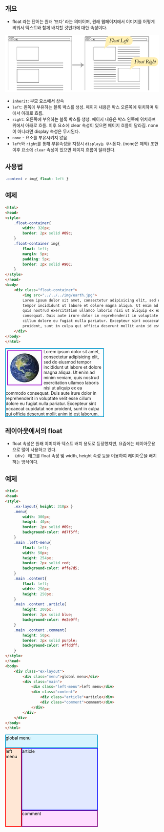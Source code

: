 ## 개요
* float 라는 단어는 원래 ‘뜨다’ 라는 의미이며, 원래 웹페이지에서 이미지를 어떻게 띄워서 텍스트와 함께 배치할 것인가에 대한 속성이다.
<img src="../../../img/float.png">

  * `inherit`: 부모 요소에서 상속
  * `left`: 왼쪽에 부유하는 블록 박스를 생성. 페이지 내용은 박스 오른쪽에 위치하며 위에서 아래로 흐름.
  * `right`: 오른쪽에 부유하는 블록 박스를 생성. 페이지 내용은 박스 왼쪽에 위치하며 위에서 아래로 흐름. 이후 요소에 clear 속성이 있으면 페이지 흐름이 달라짐. none 이 아니라면 display 속성은 무시된다.
  * `none` - 요소를 부유시키지 않음
* `left`와 `right`를 통해 부유속성을 지정시 `display는 무시`된다. (none은 제외)
또한 이후 요소에 `clear` 속성이 있으면 페이지 흐름이 달라진다.

## 사용법
```css
.content > img{ float: left }
```

## 예제
```html
<html>
<head>
<style>
	.float-container{
		width: 320px;
		border: 2px solid #09c;
	}
	.float-container img{
		float: left;
		margin: 5px;
		padding: 5px;
		border: 2px solid #90C;
	}
</style>
</head>
<body>
	<div class="float-container">
		<img src="../../../img/earth.jpg">
		Lorem ipsum dolor sit amet, consectetur adipisicing elit, sed do eiusmod
		tempor incididunt ut labore et dolore magna aliqua. Ut enim ad minim veniam,
		quis nostrud exercitation ullamco laboris nisi ut aliquip ex ea commodo
		consequat. Duis aute irure dolor in reprehenderit in voluptate velit esse
		cillum dolore eu fugiat nulla pariatur. Excepteur sint occaecat cupidatat non
		proident, sunt in culpa qui officia deserunt mollit anim id est laborum.
	</div>
</body>
</html>
```
<html>
<head>
<style>
	.float-container{
		width: 320px;
		border: 2px solid #09c;
	}
	.float-container img{
		float: left;
		margin: 5px;
		padding: 5px;
		border: 2px solid #90C;
	}
</style>
</head>
<body>
	<div class="float-container">
		<img src="../../../img/earth.jpg">
		Lorem ipsum dolor sit amet, consectetur adipisicing elit, sed do eiusmod
		tempor incididunt ut labore et dolore magna aliqua. Ut enim ad minim veniam,
		quis nostrud exercitation ullamco laboris nisi ut aliquip ex ea commodo
		consequat. Duis aute irure dolor in reprehenderit in voluptate velit esse
		cillum dolore eu fugiat nulla pariatur. Excepteur sint occaecat cupidatat non
		proident, sunt in culpa qui officia deserunt mollit anim id est laborum.
	</div>
</body>
</html>

## 레이아웃에서의 float
* float 속성은 원래 이미지와 텍스트 배치 용도로 등장했지만, 요즘에는 레이아웃용으로 많이 사용하고 있다.
* 〈div〉 태그를 float 속성 및 width, height 속성 등을 이용하여 레이아웃을 배치하는 방식이다.

## 예제
```html
<html>
<head>
<style>
	.ex-layout{ height: 310px }
	.menu{
		width: 300px;
		height: 40px;
		border: 2px solid #09c;
		background-color: #d7f5ff;
	}
	.main .left-menu{
		float: left;
		width: 50px;
		height: 254px;
		border: 2px solid red;
		background-color: #ffe7d5;
	}
	.main .content{
		float: left;
		width: 250px;
		height: 250px;
	}
	.main .content .article{
		height: 200px;
		border: 2px solid blue;
		background-color: #e2e9ff;
	}
	.main .content .comment{
		height: 50px;
		border: 2px solid purple;
		background-color: #ffddff;
	}
</style>
</head>
<body>
	<div class="ex-layout">
		<div class="menu">global menu</div>
		<div class="main">
			<div class="left-menu">left menu</div>
			<div class="content">
				<div class="article">article</div>
				<div class="comment">comment</div>
			</div>
		</div>
	</div>
</body>
</html>
```

<html>
<head>
<style>
	.ex-layout{ height: 310px }
	.menu{
		width: 300px;
		height: 40px;
		border: 2px solid #09c;
		background-color: #d7f5ff;
        color: black;
	}
	.main .left-menu{
		float: left;
		width: 50px;
		height: 254px;
		border: 2px solid red;
		background-color: #ffe7d5;
        color: black;
	}
	.main .content{
		float: left;
		width: 250px;
		height: 250px;
	}
	.main .content .article{
		height: 200px;
		border: 2px solid blue;
		background-color: #e2e9ff;
        color: black;
	}
	.main .content .comment{
		height: 50px;
		border: 2px solid purple;
		background-color: #ffddff;
        color: black;
	}
</style>
</head>
<body>
	<div class="ex-layout">
		<div class="menu">global menu</div>
		<div class="main">
			<div class="left-menu">left menu</div>
			<div class="content">
				<div class="article">article</div>
				<div class="comment">comment</div>
			</div>
		</div>
	</div>
</body>
</html>